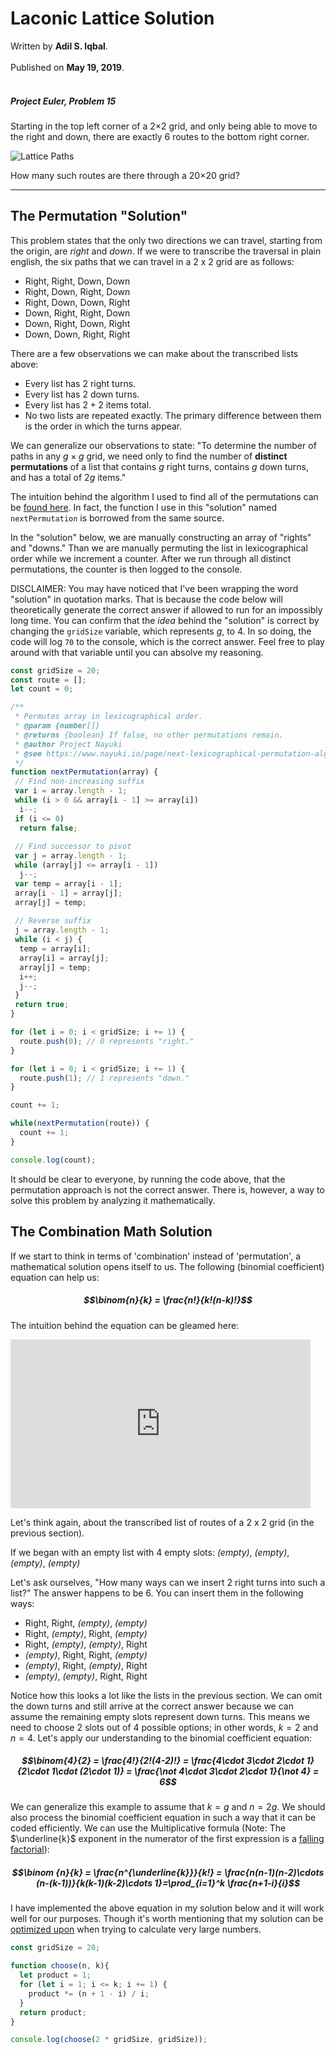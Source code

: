 # Laconic Lattice Solution

<div class="ai-author">Written by <b>Adil S. Iqbal</b>.</div><br />
<div class="ai-date">Published on <b>May 19, 2019</b>.</div><br />

<div class="ai-euler">

##### Project Euler, Problem 15

Starting in the top left corner of a 2×2 grid, and only being able to move to the right and down, there are exactly 6 routes to the bottom right corner.

<img src="https://imgur.com/QXlWOT4.png" alt="Lattice Paths" />

How many such routes are there through a 20×20 grid?

</div>

***

## The Permutation "Solution"


This problem states that the only two directions we can travel, starting from the origin, are *right* and *down*. If we were to transcribe the traversal in plain english, the six paths that we can travel in a 2 x 2 grid are as follows:


 * Right, Right, Down, Down
 * Right, Down, Right, Down
 * Right, Down, Down, Right
 * Down, Right, Right, Down
 * Down, Right, Down, Right
 * Down, Down, Right, Right


There are a few observations we can make about the transcribed lists above:

* Every list has $2$ right turns.
* Every list has $2$ down turns.
* Every list has $2+2$ items total.
* No two lists are repeated exactly. The primary difference between them is the order in which the turns appear.


We can generalize our observations to state: "To determine the number of paths in any $g\times g$ grid, we need only to find the number of **distinct permutations** of a list that  contains $g$ right turns, contains $g$ down turns, and has a total of $2g$ items."

The intuition behind the algorithm I used to find all of the permutations can be <a href="https://www.nayuki.io/page/next-lexicographical-permutation-algorithm" target="_blank">found here</a>. In fact, the function I use in this "solution" named ```nextPermutation``` is borrowed from the same source.

In the "solution" below, we are manually constructing an array of "rights" and "downs." Than we are manually permuting the list in lexicographical order while we increment a counter. After we run through all distinct permutations, the counter is then logged to the console.

DISCLAIMER: You may have noticed that I've been wrapping the word "solution" in quotation marks. That is because the code below will theoretically generate the correct answer if allowed to run for an impossibly long time. You can confirm that the *idea* behind the "solution" is correct by changing the ```gridSize``` variable, which represents $g$, to 4. In so doing, the code will log ```70``` to the console, which is the correct answer. Feel free to play around with that variable until you can absolve my reasoning.

```javascript
const gridSize = 20;
const route = [];
let count = 0;

/**
 * Permutes array in lexicographical order.
 * @param {number[]}
 * @returns {boolean} If false, no other permutations remain.
 * @author Project Nayuki
 * @see https://www.nayuki.io/page/next-lexicographical-permutation-algorithm
 */
function nextPermutation(array) {
 // Find non-increasing suffix
 var i = array.length - 1;
 while (i > 0 && array[i - 1] >= array[i])
  i--;
 if (i <= 0)
  return false;
 
 // Find successor to pivot
 var j = array.length - 1;
 while (array[j] <= array[i - 1])
  j--;
 var temp = array[i - 1];
 array[i - 1] = array[j];
 array[j] = temp;
 
 // Reverse suffix
 j = array.length - 1;
 while (i < j) {
  temp = array[i];
  array[i] = array[j];
  array[j] = temp;
  i++;
  j--;
 }
 return true;
}

for (let i = 0; i < gridSize; i += 1) {
  route.push(0); // 0 represents "right."
}

for (let i = 0; i < gridSize; i += 1) {
  route.push(1); // 1 represents "down."
}

count += 1;

while(nextPermutation(route)) {
  count += 1;
}

console.log(count);
```

It should be clear to everyone, by running the code above, that the permutation approach is not the correct answer. There is, however, a way to solve this problem by analyzing it mathematically.

## The Combination Math Solution

If we start to think in terms of 'combination' instead of 'permutation', a mathematical solution opens itself to us. The following (binomial coefficient) equation can help us:

##### $$\binom{n}{k} = \frac{n!}{k!(n-k)!}$$

The intuition behind the equation can be gleamed here:

<iframe allowfullscreen="" frameborder="0" height="270" src="https://www.youtube.com/embed/AOsWph2FNLw" width="480"></iframe>

Let's think again, about the transcribed list of routes of a 2 x 2 grid (in the previous section).

If we began with an empty list with 4 empty slots: *(empty)*, *(empty)*, *(empty)*, *(empty)*

Let's ask ourselves, "How many ways can we insert 2 right turns into such a list?" The answer happens to be 6. You can insert them in the following ways:


 * Right, Right, *(empty)*, *(empty)*
 * Right, *(empty)*, Right, *(empty)*
 * Right, *(empty)*, *(empty)*, Right
 * *(empty)*, Right, Right, *(empty)*
 * *(empty)*, Right, *(empty)*, Right
 * *(empty)*, *(empty)*, Right, Right


Notice how this looks a lot like the lists in the previous section.  We can omit the down turns and still arrive at the correct answer because we can assume the remaining empty slots represent down turns. This means we need to choose 2 slots out of 4 possible options; in other words, $k = 2$ and $n = 4$. Let's apply our understanding to the binomial coefficient equation: 

##### $$\binom{4}{2} = \frac{4!}{2!(4-2)!} = \frac{4\cdot 3\cdot 2\cdot 1}{2\cdot 1\cdot (2\cdot 1)} = \frac{\not 4\cdot 3\cdot 2\cdot 1}{\not 4} = 6$$

We can generalize this example to assume that $k = g$ and $n = 2g$. We should also process the binomial coefficient equation in such a way that it can be coded efficiently. We can use the Multiplicative formula (Note: The $\underline{k}$ exponent in the numerator of the first expression is a <a href="https://en.wikipedia.org/wiki/Falling_and_rising_factorials" target="_blank">falling factorial</a>):

##### $$\binom {n}{k} = \frac{n^{\underline{k}}}{k!} = \frac{n(n-1)(n-2)\cdots (n-(k-1))}{k(k-1)(k-2)\cdots 1}=\prod_{i=1}^k \frac{n+1-i}{i}$$

I have implemented the above equation in my solution below and it will work well for our purposes. Though it's worth mentioning that my solution can be <a href="https://en.wikipedia.org/wiki/Binomial_coefficient#Binomial_coefficient_in_programming_languages" target="_blank">optimized upon</a> when trying to calculate very large numbers.

```javascript
const gridSize = 20;

function choose(n, k){
  let product = 1;
  for (let i = 1; i <= k; i += 1) {
    product *= (n + 1 - i) / i;
  }
  return product;
}

console.log(choose(2 * gridSize, gridSize));
```
